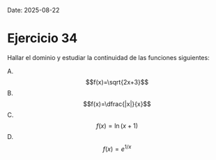 Date: 2025-08-22

# Ejercicio 34


Hallar el dominio y estudiar la continuidad de las funciones siguientes:

A.  $$f(x)=\sqrt{2x+3}$$
B.  $$f(x)=\dfrac{|x|}{x}$$
C.  $$f(x)=\ln(x+1)$$
D.  $$f(x)=e^{1/x}$$
